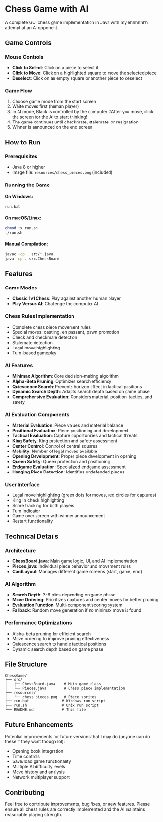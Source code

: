 # Chess Game with AI

A complete GUI chess game implementation in Java with my ehhhhhhh attempt at an AI opponent. 

## Game Controls

### Mouse Controls
- **Click to Select**: Click on a piece to select it
- **Click to Move**: Click on a highlighted square to move the selected piece
- **Deselect**: Click on an empty square or another piece to deselect

### Game Flow
1. Choose game mode from the start screen
2. White moves first (human player)
3. In AI mode, Black is controlled by the computer #After you move, click the screen for the AI to start thinking!
4. The game continues until checkmate, stalemate, or resignation
5. Winner is announced on the end screen

## How to Run

### Prerequisites
- Java 8 or higher
- Image file: `resources/chess_pieces.png` (included)

### Running the Game

#### On Windows:
```bash
run.bat
```

#### On macOS/Linux:
```bash
chmod +x run.sh
./run.sh
```

#### Manual Compilation:
```bash
javac -cp . src/*.java
java -cp . src.ChessBoard
```

## Features

### Game Modes
- **Classic 1v1 Chess**: Play against another human player
- **Play Versus AI**: Challenge the computer AI

### Chess Rules Implementation
- Complete chess piece movement rules
- Special moves: castling, en passant, pawn promotion
- Check and checkmate detection
- Stalemate detection
- Legal move highlighting
- Turn-based gameplay

### AI Features
- **Minimax Algorithm**: Core decision-making algorithm
- **Alpha-Beta Pruning**: Optimizes search efficiency
- **Quiescence Search**: Prevents horizon effect in tactical positions
- **Dynamic Search Depth**: Adapts search depth based on game phase
- **Comprehensive Evaluation**: Considers material, position, tactics, and safety

### AI Evaluation Components
- **Material Evaluation**: Piece values and material balance
- **Positional Evaluation**: Piece positioning and development
- **Tactical Evaluation**: Capture opportunities and tactical threats
- **King Safety**: King protection and safety assessment
- **Center Control**: Control of central squares
- **Mobility**: Number of legal moves available
- **Opening Development**: Proper piece development in opening
- **Queen Safety**: Queen protection and positioning
- **Endgame Evaluation**: Specialized endgame assessment
- **Hanging Piece Detection**: Identifies undefended pieces

### User Interface
- Legal move highlighting (green dots for moves, red circles for captures)
- King in check highlighting
- Score tracking for both players
- Turn indicator
- Game over screen with winner announcement
- Restart functionality


## Technical Details

### Architecture
- **ChessBoard.java**: Main game logic, UI, and AI implementation
- **Pieces.java**: Individual piece behavior and movement rules
- **CardLayout**: Manages different game screens (start, game, end)

### AI Algorithm
- **Search Depth**: 3-6 plies depending on game phase
- **Move Ordering**: Prioritizes captures and center moves for better pruning
- **Evaluation Function**: Multi-component scoring system
- **Fallback**: Random move generation if no minimax move is found

### Performance Optimizations
- Alpha-beta pruning for efficient search
- Move ordering to improve pruning effectiveness
- Quiescence search to handle tactical positions
- Dynamic search depth based on game phase

## File Structure
```
ChessGame/
├── src/
│   ├── ChessBoard.java    # Main game class
│   └── Pieces.java        # Chess piece implementation
├── resources/
│   └── chess_pieces.png   # Piece sprites
├── run.bat               # Windows run script
├── run.sh                # Unix run script
└── README.md             # This file
```

## Future Enhancements

Potential improvements for future versions that I may do (anyone can do these if they want though lol):
- Opening book integration
- Time controls
- Save/load game functionality
- Multiple AI difficulty levels
- Move history and analysis
- Network multiplayer support


## Contributing

Feel free to contribute improvements, bug fixes, or new features. Please ensure all chess rules are correctly implemented and the AI maintains reasonable playing strength. 